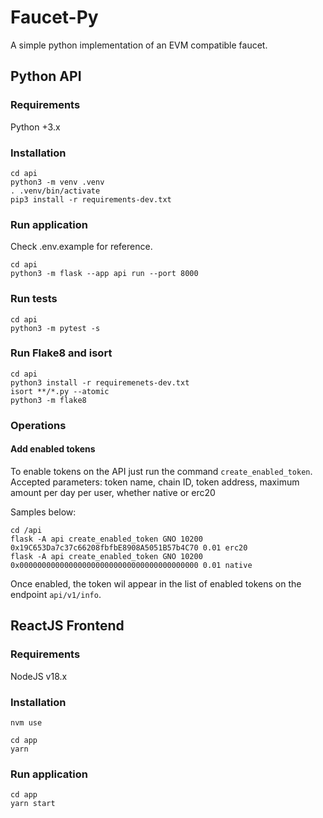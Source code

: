 # Faucet-Py

A simple python implementation of an EVM compatible faucet.

## Python API

### Requirements

Python +3.x

### Installation

```
cd api
python3 -m venv .venv
. .venv/bin/activate
pip3 install -r requirements-dev.txt
```

### Run application

Check .env.example for reference.

```
cd api
python3 -m flask --app api run --port 8000
```

### Run tests

```
cd api
python3 -m pytest -s
```

### Run Flake8 and isort

```
cd api
python3 install -r requiremenets-dev.txt
isort **/*.py --atomic
python3 -m flake8
```

### Operations

#### Add enabled tokens

To enable tokens on the API just run the command `create_enabled_token`.
Accepted parameters: token name, chain ID, token address, maximum amount per day per user, whether native or erc20

Samples below:

```
cd /api
flask -A api create_enabled_token GNO 10200 0x19C653Da7c37c66208fbfbE8908A5051B57b4C70 0.01 erc20
flask -A api create_enabled_token GNO 10200 0x0000000000000000000000000000000000000000 0.01 native
```

Once enabled, the token wil appear in the list of enabled tokens on the endpoint `api/v1/info`.

## ReactJS Frontend

### Requirements

NodeJS v18.x

### Installation

```
nvm use

cd app
yarn
```

### Run application

```
cd app
yarn start
```